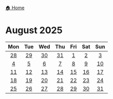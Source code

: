 [🏠 Home](../../index.md)
# August 2025

|Mon|Tue|Wed|Thu|Fri|Sat|Sun|
|:-:|:-:|:-:|:-:|:-:|:-:|:-:|
|[28](./july_28.md)|[29](./july_29.md)|[30](./july_30.md)|[31](./july_31.md)|[1](./august_1.md)|[2](./august_2.md)|[3](./august_3.md)|
|[4](./august_4.md)|[5](./august_5.md)|[6](./august_6.md)|[7](./august_7.md)|[8](./august_8.md)|[9](./august_9.md)|[10](./august_10.md)|
|[11](./august_11.md)|[12](./august_12.md)|[13](./august_13.md)|[14](./august_14.md)|[15](./august_15.md)|[16](./august_16.md)|[17](./august_17.md)|
|[18](./august_18.md)|[19](./august_19.md)|[20](./august_20.md)|[21](./august_21.md)|[22](./august_22.md)|[23](./august_23.md)|[24](./august_24.md)|
|[25](./august_25.md)|[26](./august_26.md)|[27](./august_27.md)|[28](./august_28.md)|[29](./august_29.md)|[30](./august_30.md)|[31](./august_31.md)|
